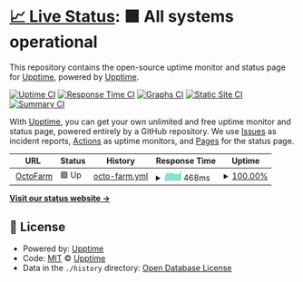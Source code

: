 # [📈 Live Status](https://https://notexpectedyet.github.io): <!--live status--> **🟩 All systems operational**

This repository contains the open-source uptime monitor and status page for [Upptime](https://upptime.js.org), powered by [Upptime](https://github.com/upptime/upptime).

[![Uptime CI](https://github.com/NotExpectedYet/service-monitoring/workflows/Uptime%20CI/badge.svg)](https://github.com/upptime/upptime/actions?query=workflow%3A%22Uptime+CI%22)
[![Response Time CI](https://github.com/NotExpectedYet/service-monitoring/workflows/Response%20Time%20CI/badge.svg)](https://github.com/upptime/upptime/actions?query=workflow%3A%22Response+Time+CI%22)
[![Graphs CI](https://github.com/NotExpectedYet/service-monitoring/workflows/Graphs%20CI/badge.svg)](https://github.com/upptime/upptime/actions?query=workflow%3A%22Graphs+CI%22)
[![Static Site CI](https://github.com/NotExpectedYet/service-monitoring/workflows/Static%20Site%20CI/badge.svg)](https://github.com/upptime/upptime/actions?query=workflow%3A%22Static+Site+CI%22)
[![Summary CI](https://github.com/NotExpectedYet/service-monitoring/workflows/Summary%20CI/badge.svg)](https://github.com/upptime/upptime/actions?query=workflow%3A%22Summary+CI%22)

With [Upptime](https://upptime.js.org), you can get your own unlimited and free uptime monitor and status page, powered entirely by a GitHub repository. We use [Issues](https://github.com/upptime/upptime/issues) as incident reports, [Actions](https://github.com/upptime/upptime/actions) as uptime monitors, and [Pages](https://https://notexpectedyet.github.io) for the status page.

<!--start: status pages-->
<!-- This summary is generated by Upptime (https://github.com/upptime/upptime) -->
<!-- Do not edit this manually, your changes will be overwritten -->
<!-- prettier-ignore -->
| URL | Status | History | Response Time | Uptime |
| --- | ------ | ------- | ------------- | ------ |
| <img alt="" src="https://favicons.githubusercontent.com/octofarm.net" height="13"> [OctoFarm](https://octofarm.net) | 🟩 Up | [octo-farm.yml](https://github.com/NotExpectedYetOrg/OctoFarm-Service-Monitoring/commits/HEAD/history/octo-farm.yml) | <details><summary><img alt="Response time graph" src="./graphs/octo-farm/response-time-week.png" height="20"> 468ms</summary><br><a href="https://NotExpectedYet.github.io/service-monitoring/history/octo-farm"><img alt="Response time 502" src="https://img.shields.io/endpoint?url=https%3A%2F%2Fraw.githubusercontent.com%2FNotExpectedYetOrg%2FOctoFarm-Service-Monitoring%2FHEAD%2Fapi%2Focto-farm%2Fresponse-time.json"></a><br><a href="https://NotExpectedYet.github.io/service-monitoring/history/octo-farm"><img alt="24-hour response time 534" src="https://img.shields.io/endpoint?url=https%3A%2F%2Fraw.githubusercontent.com%2FNotExpectedYetOrg%2FOctoFarm-Service-Monitoring%2FHEAD%2Fapi%2Focto-farm%2Fresponse-time-day.json"></a><br><a href="https://NotExpectedYet.github.io/service-monitoring/history/octo-farm"><img alt="7-day response time 468" src="https://img.shields.io/endpoint?url=https%3A%2F%2Fraw.githubusercontent.com%2FNotExpectedYetOrg%2FOctoFarm-Service-Monitoring%2FHEAD%2Fapi%2Focto-farm%2Fresponse-time-week.json"></a><br><a href="https://NotExpectedYet.github.io/service-monitoring/history/octo-farm"><img alt="30-day response time 502" src="https://img.shields.io/endpoint?url=https%3A%2F%2Fraw.githubusercontent.com%2FNotExpectedYetOrg%2FOctoFarm-Service-Monitoring%2FHEAD%2Fapi%2Focto-farm%2Fresponse-time-month.json"></a><br><a href="https://NotExpectedYet.github.io/service-monitoring/history/octo-farm"><img alt="1-year response time 502" src="https://img.shields.io/endpoint?url=https%3A%2F%2Fraw.githubusercontent.com%2FNotExpectedYetOrg%2FOctoFarm-Service-Monitoring%2FHEAD%2Fapi%2Focto-farm%2Fresponse-time-year.json"></a></details> | <details><summary><a href="https://NotExpectedYet.github.io/service-monitoring/history/octo-farm">100.00%</a></summary><a href="https://NotExpectedYet.github.io/service-monitoring/history/octo-farm"><img alt="All-time uptime 100.00%" src="https://img.shields.io/endpoint?url=https%3A%2F%2Fraw.githubusercontent.com%2FNotExpectedYetOrg%2FOctoFarm-Service-Monitoring%2FHEAD%2Fapi%2Focto-farm%2Fuptime.json"></a><br><a href="https://NotExpectedYet.github.io/service-monitoring/history/octo-farm"><img alt="24-hour uptime 100.00%" src="https://img.shields.io/endpoint?url=https%3A%2F%2Fraw.githubusercontent.com%2FNotExpectedYetOrg%2FOctoFarm-Service-Monitoring%2FHEAD%2Fapi%2Focto-farm%2Fuptime-day.json"></a><br><a href="https://NotExpectedYet.github.io/service-monitoring/history/octo-farm"><img alt="7-day uptime 100.00%" src="https://img.shields.io/endpoint?url=https%3A%2F%2Fraw.githubusercontent.com%2FNotExpectedYetOrg%2FOctoFarm-Service-Monitoring%2FHEAD%2Fapi%2Focto-farm%2Fuptime-week.json"></a><br><a href="https://NotExpectedYet.github.io/service-monitoring/history/octo-farm"><img alt="30-day uptime 100.00%" src="https://img.shields.io/endpoint?url=https%3A%2F%2Fraw.githubusercontent.com%2FNotExpectedYetOrg%2FOctoFarm-Service-Monitoring%2FHEAD%2Fapi%2Focto-farm%2Fuptime-month.json"></a><br><a href="https://NotExpectedYet.github.io/service-monitoring/history/octo-farm"><img alt="1-year uptime 100.00%" src="https://img.shields.io/endpoint?url=https%3A%2F%2Fraw.githubusercontent.com%2FNotExpectedYetOrg%2FOctoFarm-Service-Monitoring%2FHEAD%2Fapi%2Focto-farm%2Fuptime-year.json"></a></details>

<!--end: status pages-->

[**Visit our status website →**](https://https://notexpectedyet.github.io)

## 📄 License

- Powered by: [Upptime](https://github.com/upptime/upptime)
- Code: [MIT](./LICENSE) © [Upptime](https://upptime.js.org)
- Data in the `./history` directory: [Open Database License](https://opendatacommons.org/licenses/odbl/1-0/)
